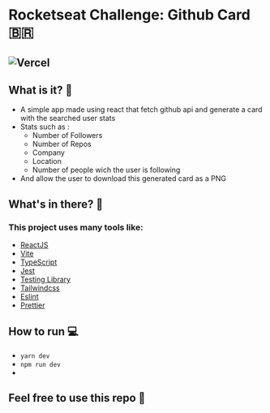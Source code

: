 # Rocketseat Challenge: Github Card :brazil:
## ![Vercel](http://therealsujitk-vercel-badge.vercel.app/?app=therealsujitk-vercel-badge)
## What is it? :thinking:
- A simple app made using react that fetch github api and generate a card with the searched user stats
- Stats such as :
  - Number of Followers
  - Number of Repos
  - Company
  - Location
  - Number of people wich the user is following
- And allow the user to download this generated card as a PNG

## What's in there? :shushing_face:

### This project uses many tools like:

- [ReactJS](https://reactjs.org)
- [Vite](https://vitejs.dev)
- [TypeScript](https://www.typescriptlang.org)
- [Jest](https://jestjs.io)
- [Testing Library](https://testing-library.com)
- [Tailwindcss](https://tailwindcss.com)
- [Eslint](https://eslint.org)
- [Prettier](https://prettier.io)
## How to run :computer:
- ``yarn dev``
- ``npm run dev``
- 
## Feel free to use this repo :call_me_hand:
